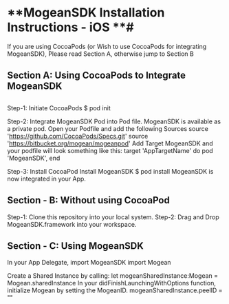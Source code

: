# **MogeanSDK Installation Instructions - iOS **# 
If you are using CocoaPods (or Wish to use CocoaPods for integrating MogeanSDK), Please read Section A, otherwise jump to Section B

## **Section A: Using CocoaPods to Integrate MogeanSDK**
 ##
Step-1: Initiate CocoaPods $ pod init

Step-2: Integrate MogeanSDK Pod into Pod file. MogeanSDK is available as a private pod. Open your Podfile and add the following Sources source 'https://github.com/CocoaPods/Specs.git' source 'https://bitbucket.org/mogean/mogeanpod'
Add Target MogeanSDK and your podfile will look something like this:
  target 'AppTargetName' do 
    pod 'MogeanSDK', 
  end

Step-3: Install CocoaPod Install MogeanSDK $ pod install MogeanSDK is now integrated in your App.

## **Section - B: Without using CocoaPod** ##

Step-1: Clone this repository into your local system. Step-2: Drag and Drop MogeanSDK.framework into your workspace.

## **Section - C: Using MogeanSDK** ##
In your App Delegate, import MogeanSDK
import Mogean

Create a Shared Instance by calling: 
let mogeanSharedInstance:Mogean = Mogean.sharedInstance 
In your didFinishLaunchingWithOptions function, initialize Mogean by setting the MogeanID. 
mogeanSharedInstance.peelID = "<Your MogeanID Issued by Mogean>"
